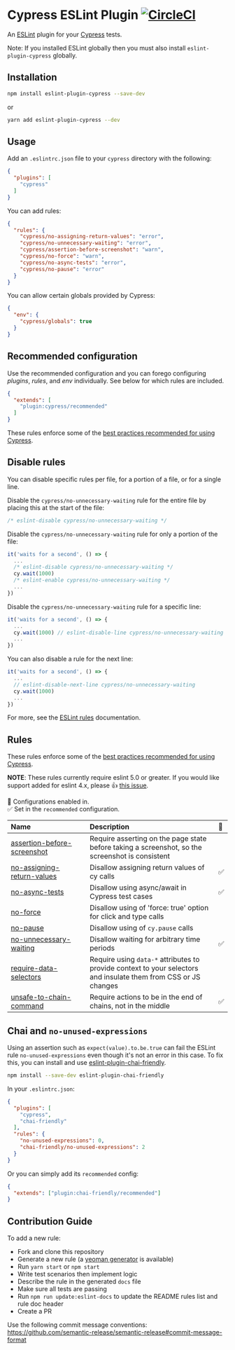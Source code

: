 # Cypress ESLint Plugin [![CircleCI](https://circleci.com/gh/cypress-io/eslint-plugin-cypress/tree/master.svg?style=svg)](https://circleci.com/gh/cypress-io/eslint-plugin-cypress/tree/master)

An [ESLint](https://eslint.org) plugin for your [Cypress](https://cypress.io) tests.

Note: If you installed ESLint globally then you must also install `eslint-plugin-cypress` globally.

## Installation

```sh
npm install eslint-plugin-cypress --save-dev
```

or

```sh
yarn add eslint-plugin-cypress --dev
```

## Usage

Add an `.eslintrc.json` file to your `cypress` directory with the following:

```json
{
  "plugins": [
    "cypress"
  ]
}
```

You can add rules:

```json
{
  "rules": {
    "cypress/no-assigning-return-values": "error",
    "cypress/no-unnecessary-waiting": "error",
    "cypress/assertion-before-screenshot": "warn",
    "cypress/no-force": "warn",
    "cypress/no-async-tests": "error",
    "cypress/no-pause": "error"
  }
}
```

You can allow certain globals provided by Cypress:

```json
{
  "env": {
    "cypress/globals": true
  }
}
```

## Recommended configuration

Use the recommended configuration and you can forego configuring _plugins_, _rules_, and _env_ individually. See below for which rules are included.

```json
{
  "extends": [
    "plugin:cypress/recommended"
  ]
}
```

These rules enforce some of the [best practices recommended for using Cypress](https://on.cypress.io/best-practices).

## Disable rules

You can disable specific rules per file, for a portion of a file, or for a single line.

Disable the `cypress/no-unnecessary-waiting` rule for the entire file by placing this at the start of the file:

```js
/* eslint-disable cypress/no-unnecessary-waiting */
```

Disable the `cypress/no-unnecessary-waiting` rule for only a portion of the file:

```js
it('waits for a second', () => {
  ...
  /* eslint-disable cypress/no-unnecessary-waiting */
  cy.wait(1000)
  /* eslint-enable cypress/no-unnecessary-waiting */
  ...
})
```

Disable the `cypress/no-unnecessary-waiting` rule for a specific line:

```js
it('waits for a second', () => {
  ...
  cy.wait(1000) // eslint-disable-line cypress/no-unnecessary-waiting
  ...
})
```

You can also disable a rule for the next line:

```js
it('waits for a second', () => {
  ...
  // eslint-disable-next-line cypress/no-unnecessary-waiting
  cy.wait(1000)
  ...
})
```

For more, see the [ESLint rules](https://eslint.org/docs/user-guide/configuring/rules) documentation.

## Rules

These rules enforce some of the [best practices recommended for using Cypress](https://on.cypress.io/best-practices).

**NOTE**: These rules currently require eslint 5.0 or greater. If you would like support added for eslint 4.x, please 👍  [this issue](https://github.com/cypress-io/eslint-plugin-cypress/issues/14).

<!-- begin auto-generated rules list -->

💼 Configurations enabled in.\
✅ Set in the `recommended` configuration.

| Name                                                                     | Description                                                                                                     | 💼 |
| :----------------------------------------------------------------------- | :-------------------------------------------------------------------------------------------------------------- | :- |
| [assertion-before-screenshot](docs/rules/assertion-before-screenshot.md) | Require asserting on the page state before taking a screenshot, so the screenshot is consistent                 |    |
| [no-assigning-return-values](docs/rules/no-assigning-return-values.md)   | Disallow assigning return values of cy calls                                                                    | ✅  |
| [no-async-tests](docs/rules/no-async-tests.md)                           | Disallow using async/await in Cypress test cases                                                                | ✅  |
| [no-force](docs/rules/no-force.md)                                       | Disallow using of 'force: true' option for click and type calls                                                 |    |
| [no-pause](docs/rules/no-pause.md)                                       | Disallow using of `cy.pause` calls                                                                              |    |
| [no-unnecessary-waiting](docs/rules/no-unnecessary-waiting.md)           | Disallow waiting for arbitrary time periods                                                                     | ✅  |
| [require-data-selectors](docs/rules/require-data-selectors.md)           | Require using `data-*` attributes to provide context to your selectors and insulate them from CSS or JS changes |    |
| [unsafe-to-chain-command](docs/rules/unsafe-to-chain-command.md)         | Require actions to be in the end of chains, not in the middle                                                   | ✅  |

<!-- end auto-generated rules list -->

## Chai and `no-unused-expressions`

Using an assertion such as `expect(value).to.be.true` can fail the ESLint rule `no-unused-expressions` even though it's not an error in this case. To fix this, you can install and use [eslint-plugin-chai-friendly](https://www.npmjs.com/package/eslint-plugin-chai-friendly).

```sh
npm install --save-dev eslint-plugin-chai-friendly
```

In your `.eslintrc.json`:

```json
{
  "plugins": [
    "cypress",
    "chai-friendly"
  ],
  "rules": {
    "no-unused-expressions": 0,
    "chai-friendly/no-unused-expressions": 2
  }
}
```

Or you can simply add its `recommended` config:

```json
{
  "extends": ["plugin:chai-friendly/recommended"]
}
```

## Contribution Guide

To add a new rule:

* Fork and clone this repository
* Generate a new rule (a [yeoman generator](https://github.com/eslint/generator-eslint) is available)
* Run `yarn start` or `npm start`
* Write test scenarios then implement logic
* Describe the rule in the generated `docs` file
* Make sure all tests are passing
* Run `npm run update:eslint-docs` to update the README rules list and rule doc header
* Create a PR

Use the following commit message conventions: <https://github.com/semantic-release/semantic-release#commit-message-format>
